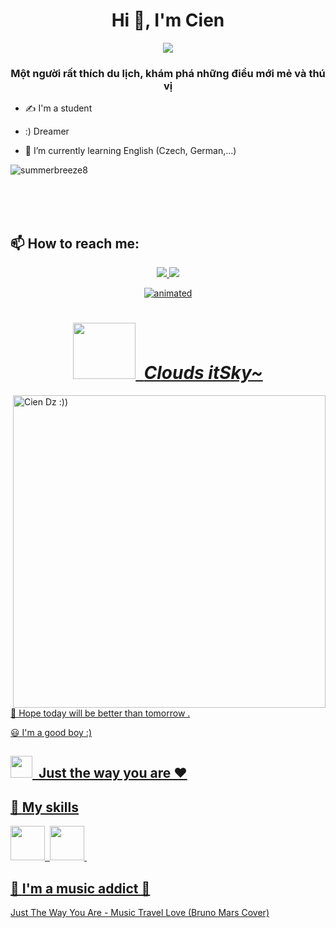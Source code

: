 <h1 align="center">Hi 👋, I'm Cien </h1>
<p align="center"><img src="https://img.icons8.com/color/48/000000/vietnam-circular.png"/></p>
<h3 align="center"> Một người rất thích du lịch, khám phá những điều mới mẻ và thú vị</h3>

- ✍ I'm a student 

- :) Dreamer 

- 🌱 I’m currently learning English (Czech, German,...)


<p align="left"> <img src="https://komarev.com/ghpvc/?username=summerbreeze8&label=Profile%20views&color=0e75b6&style=flat" alt="summerbreeze8" /> </p>
<br> <br> <br>

## 📫 How to reach me:

<p align="center">
  <a href="https://www.facebook.com/Rabb017/" alt="Facebook">
    <img src="https://img.icons8.com/fluent/48/000000/facebook-new.png" target="_blank" />
  </a> 
  <a href="/https://www.github.com/SummerBreeze8" alt="Github">
    <img src="https://img.icons8.com/fluent/48/000000/github.png"/>
</p>

<p align="center">

<img src="https://readme-typing-svg.herokuapp.com?size=30&duration=1500&lines=Hello+world!;Ch%C3%A0o+th%E1%BA%BF+gi%E1%BB%9Bi!;%E3%81%93%E3%82%93%E3%81%AB%E3%81%A1%E3%81%AF%E4%B8%96%E7%95%8C!!;Bonjour+le+monde!;%EC%95%88%EB%85%95%ED%95%98%EC%84%B8%EC%9A%94+%EC%84%B8%EA%B3%84!;I'm+Cien;You+can+call+me+CienDzai" alt="animated" />
 </p>

## <h1 align="center"> <img src="https://i.pinimg.com/originals/1d/da/d7/1ddad7f4364ef2f87efc82d7f876d18c.gif" height="90" width="100"> &nbsp;***Clouds itSky~***



<img align="right" alt="Cien Dz :))" width="500" src="https://c.tenor.com/Fyhu5etD_84AAAAC/anime-sky.gif">



 🚀 Hope today will be better than tomorrow .
 
 😃 I'm a good boy :)


 
 ## <img src="https://camo.githubusercontent.com/ffbf71edb9eb65671926a8cc42a5a740bf5b799a9b93699a3a0de76e1793a80b/68747470733a2f2f6d656469612e67697068792e636f6d2f6d656469612f54456e586b637348725034596564436868412f67697068792e676966" width="35px">&nbsp; Just the way you are  ❤️

 
## 🔮 **My skills**
<img src="https://camo.githubusercontent.com/4d67389739aa53e876a878719fa61eeebea468ae0be6af71903fa8c4c9b72018/68747470733a2f2f692e67697068792e636f6d2f6d656469612f49647941514a564e326b56504e55726f6a4d2f3230302e77656270" width="55px" height="55px" >&nbsp;
<img src="https://camo.githubusercontent.com/0cad3f969b0946abd0e5f16e9ed1ff78a2495a40c2bb5c6414aefd4be76505aa/68747470733a2f2f692e67697068792e636f6d2f6d656469612f4b7a4a6b7a6a676766474e355079366e6b542f3230302e77656270" width="55px" height="55px" >&nbsp;
## 🎻 **I'm a music addict 🦫**

<a href="https://www.youtube.com/watch?v=RHT8gNLRFtU">Just The Way You Are - Music Travel Love (Bruno Mars Cover)</a>
